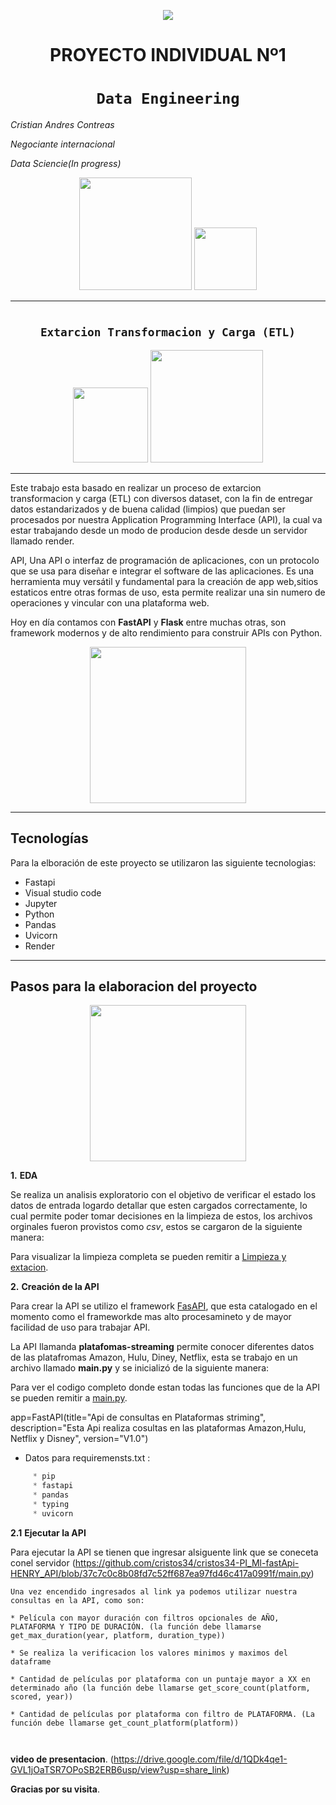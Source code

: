 <p align=center><img src=https://assets.soyhenry.com/logos/LOGO-HENRY-04.png><p>

# <h1 align=center> **PROYECTO INDIVIDUAL Nº1** </h1>

# <h1 align=center>**`Data Engineering`**</h1>
*Cristian Andres Contreas*

*Negociante internacional*

*Data Sciencie(In progress)*
<p align="center">
<img src="https://cosasdedevs.com/media/sections/images/fastapi.png"height=180>
<img src="https://encrypted-tbn0.gstatic.com/images?q=tbn:ANd9GcR1k9eb0ZrfvW_VQoiim4y4NBPnvQXmCGQbMw&usqp=CAU"  height=100>
</p>

<hr>  


# <h2 align=center>**`Extarcion Transformacion y Carga (ETL)`**</h2>



<p align="center">
<img src="https://encrypted-tbn0.gstatic.com/images?q=tbn:ANd9GcQXVWET0vYFMDJn92VOuXpkONKjS4F-KamSBQ&usqp=CAU"height=120>
<img src=""  height=180>
</p>


<hr>

Este trabajo esta basado en realizar un proceso de extarcion transformacion y carga (ETL) con diversos dataset, con la fin de entregar datos estandarizados y de buena calidad (limpios) que puedan ser procesados por nuestra Application Programming Interface (API), la cual va estar trabajando desde un modo de producion desde desde un servidor llamado render.

API, Una API o interfaz de programación de aplicaciones, con un protocolo que se usa para diseñar e integrar el software de las aplicaciones.
Es una herramienta muy versátil y fundamental para la creación de app web,sitios estaticos entre otras formas de uso, esta permite realizar una sin numero de operaciones y vincular con una plataforma web.

Hoy en día contamos con **FastAPI** y **Flask** entre muchas otras, son framework modernos y de alto rendimiento para construir APIs con Python.
<p align=center>
<img src = "https://tekla.io/wp-content/uploads/2022/06/QueEsAPIRest-Recurso-01.jpg" height=250><p>

<hr>

## **Tecnologías**

Para la elboración de este proyecto se utilizaron las siguiente tecnologias:

* Fastapi
* Visual studio code
* Jupyter
* Python
* Pandas
* Uvicorn
* Render
<hr>

## **Pasos para la elaboracion del proyecto**


<p align=center>
<img src = 'https://images.jifo.co/53775302_1581003928973.jpg' height=250><p>

**1.** **EDA** 

Se realiza un analisis exploratorio con el objetivo de verificar el estado los datos de entrada logardo detallar que esten cargados correctamente, lo cual permite poder tomar decisiones en la limpieza de estos, los archivos orginales fueron provistos como *csv*, estos se cargaron de la siguiente manera:

Para visualizar la limpieza completa se pueden remitir a [Limpieza y extacion](https://github.com/cristos34/cristos34-PI_Ml-fastApi-HENRY_API/blob/37c7c0c8b08fd7c52ff687ea97fd46c417a0991f/Proyecto_PI_Uno.ipynb).



**2.** **Creación de la API**

Para crear la API se utilizo el framework [FasAPI](https://fastapi.tiangolo.com/), que esta catalogado en el momento como el frameworkde mas alto procesamineto y de mayor facilidad de uso para trabajar API.

La API llamanda **platafomas-streaming** permite conocer diferentes datos de las platafromas Amazon, Hulu, Diney, Netflix, esta se trabajo en un archivo llamado **main.py** y se inicializó de la siguiente manera:

Para ver el codigo completo donde estan todas las funciones que de la API se pueden remitir a [main.py](https://github.com/cristos34/cristos34-PI_Ml-fastApi-HENRY_API/blob/37c7c0c8b08fd7c52ff687ea97fd46c417a0991f/main.py).


app=FastAPI(title="Api de consultas en Plataformas striming",
            description="Esta Api realiza cosultas en las plataformas Amazon,Hulu, Netflix y Disney",
            version="V1.0")

* Datos para requiremensts.txt :
```Python
     * pip
     * fastapi
     * pandas
     * typing
     * uvicorn
```

**2.1** **Ejecutar la API**

Para ejecutar la API se tienen que ingresar alsiguente link que se coneceta conel servidor (https://github.com/cristos34/cristos34-PI_Ml-fastApi-HENRY_API/blob/37c7c0c8b08fd7c52ff687ea97fd46c417a0991f/main.py)





```
Una vez encendido ingresados al link ya podemos utilizar nuestra consultas en la API, como son:

* Película con mayor duración con filtros opcionales de AÑO, PLATAFORMA Y TIPO DE DURACIÓN. (la función debe llamarse get_max_duration(year, platform, duration_type))

* Se realiza la verificacion los valores minimos y maximos del dataframe

* Cantidad de películas por plataforma con un puntaje mayor a XX en determinado año (la función debe llamarse get_score_count(platform, scored, year))

* Cantidad de películas por plataforma con filtro de PLATAFORMA. (La función debe llamarse get_count_platform(platform))



```
**video de presentacion**.
 (https://drive.google.com/file/d/1QDk4qe1-GVL1jOaTSR7OPoSB2ERB6usp/view?usp=share_link)

**Gracias por su visita**.
